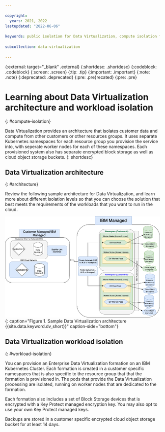 ```yaml
---

copyright:
  years: 2021, 2022
lastupdated: "2022-06-06"

keywords: public isolation for Data Virtualization, compute isolation for Data Virtualization, Data Virtualization architecture, workload isolation in Data Virtualization

subcollection: data-virtualization

---
```


<!-- Attribute definitions --> 
{:external: target="_blank" .external}
{:shortdesc: .shortdesc}
{:codeblock: .codeblock}
{:screen: .screen}
{:tip: .tip}
{:important: .important}
{:note: .note}
{:deprecated: .deprecated}
{:pre: .pre}recated}
{:pre: .pre}

# Learning about Data Virtualization architecture and workload isolation
{: #compute-isolation}

Data Virtualization provides an architecture that isolates customer data and compute from other customers or other resources groups. It uses separate Kubernetes namespaces for each resource group you provision the service into, with seperate worker nodes for each of these namespaces. Each provisioned system also has separate encrypted block storage as well as cloud object storage buckets.
{: shortdesc}

## Data Virtualization architecture
{: #architecture}

Review the following sample architecture for Data Virtualization, and learn more about different isolation levels so that you can choose the solution that best meets the requirements of the workloads that you want to run in the cloud.

![Configuring private endpionts {{site.data.keyword.cloud_notm}}](images/arch_1.png "Graphical view of Data Virtualization architecture sample"){: caption="Figure 1. Sample Data Virtualization architecture {{site.data.keyword.dv_short}}" caption-side="bottom"}

## Data Virtualization workload isolation
{: #workload-isolation}

You can provision an Enterprise Data Virtualization formation on an IBM Kubernetes Cluster. Each formation is created in a customer specific namespaces that is also specific to the resource group that that the formation is provisioned in. The pods that provide the Data Virtualization processing are isolated, running on worker nodes that are dedicated to the formation.

Each formation also includes a set of Block Storage devices that is encrypted with a Key Protect managed encryption key. You may also opt to use your own Key Protect managed keys.

Backups are stored in a customer specific encrypted cloud object storage bucket for at least 14 days.
